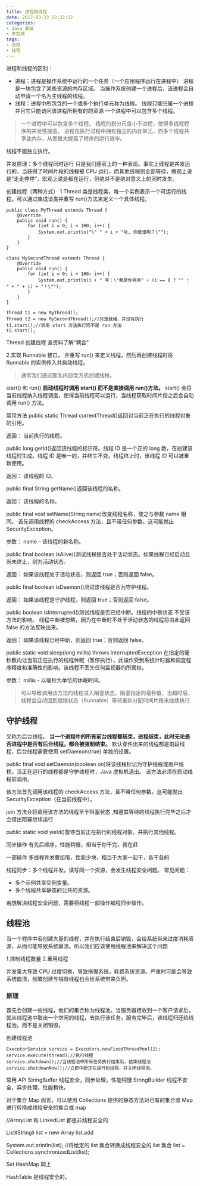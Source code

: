 ```yaml
---
title: 进程和线程
date: 2017-03-23 22:22:22
categories: 
- Java 基础
- 未完成
tags: 
- 进程
- 线程
---
```


进程和线程的区别：
- 进程：进程是操作系统中运行的一个任务（一个应用程序运行在进程中）
进程是一块包含了某些资源的内存区域。
当操作系统创建一个进程后，该进程会自动申请一个名为主线程的线程。
- 线程：进程中所包含的一个或多个执行单元称为线程。
线程只能归属一个进程并且它只能访问该进程所拥有的的资源
一个进程中可以包含多个线程。
>一个进程中可以包含多个线程。
>线程的划分尺度小于进程，使得多线程程序的并发性提高。
>进程在执行过程中拥有独立的内存单元，而多个线程共享此内存，从而极大提高了程序的运行效率。

<!--more-->

线程不能独立执行。

并发原理：多个线程同时运行 只是我们感官上的一种表现。事实上线程是并发运行的，当获得了时间片段的线程被 CPU 运行，而其他线程则全部等待，微观上说是“走走停停”，宏观上说是都在运行，但绝对不是绝对意义上的同时发生。



创建线程（两种方式）
1.Thread 类是线程类，每一个实例表示一个可运行的线程。可以通过集成该类并重写 run()方法来定义一个具体线程。

	public class MyThread extends Thread {
		@Override
		public void run() {
			for (int i = 0; i < 100; i++) {
				System.out.println("\" " + i + "号, 你是谁啊？\"");
			}
		}
	}

	class MySecondThread extends Thread {
		@Override
		public void run() {
			for (int i = 0; i < 100; i++) {
				System.out.println(i + " 号：\"我是你爸爸" + (i == 0 ? "" : " + " + i) + "！\"");
			}
		}
	}

	Thread t1 = new MyThread();
	Thread t2 = new MySecondThread();//只是就绪，并没有执行
	t1.start();//调用 start 方法执行而不是 run 方法
	t2.start();

Thread 创建线程
查资料了解“耦合”


2.实现 Runnable 接口， 并重写 run() 来定义线程，然后再创建线程时将 Runnable 的实例传入并启动线程。





>通常我们通过匿名内部类方式创建线程。


start() 和 run() 
**启动线程时调用 start() 而不是直接调用 run()方法。**
start() 会将当前线程纳入线程调度，使得当前线程可以运行，当线程获取时间片段之后会自动调用 run() 方法。


常用方法
public static Thread currentThread()返回对当前正在执行的线程对象的引用。 

返回：
当前执行的线程。


public long getId()返回该线程的标识符。线程 ID 是一个正的 long 数，在创建该线程时生成。线程 ID 是唯一的，并终生不变。线程终止时，该线程 ID 可以被重新使用。 

返回：
该线程的 ID。


public final String getName()返回该线程的名称。 

返回：
该线程的名称。


public final void setName(String name)改变线程名称，使之与参数 name 相同。 
首先调用线程的 checkAccess 方法，且不带任何参数。这可能抛出 SecurityException。 


参数：
name - 该线程的新名称。 


public final boolean isAlive()测试线程是否处于活动状态。如果线程已经启动且尚未终止，则为活动状态。 

返回：
如果该线程处于活动状态，则返回 true；否则返回 false。


public final boolean isDaemon()测试该线程是否为守护线程。 

返回：
如果该线程是守护线程，则返回 true；否则返回 false。


public boolean isInterrupted()测试线程是否已经中断。线程的中断状态 不受该方法的影响。 
线程中断被忽略，因为在中断时不处于活动状态的线程将由此返回 false 的方法反映出来。 


返回：
如果该线程已经中断，则返回 true；否则返回 false。


public static void sleep(long millis)
                  throws InterruptedException 在指定的毫秒数内让当前正在执行的线程休眠（暂停执行），此操作受到系统计时器和调度程序精度和准确性的影响。该线程不丢失任何监视器的所属权。

参数：
millis - 以毫秒为单位的休眠时间。 
>可以导致调用该方法的线程进入阻塞状态，阻塞指定的毫秒值，当超时后，线程会自动回到就绪状态（Runnable）等待重新分配时间片段来继续执行


## 守护线程 ##
又称为后台线程。
**当一个进程中的所有前台线程都结束，进程结束，此时无论是否进程中是否有后台线程，都会被强制结束。**
默认穿件出来的线程都是前段线程，后台线程需要使用 setDaemon(true) 单独的设置。

public final void setDaemon(boolean on)将该线程标记为守护线程或用户线程。当正在运行的线程都是守护线程时，Java 虚拟机退出。 
该方法必须在启动线程前调用。 

该方法首先调用该线程的 checkAccess 方法，且不带任何参数。这可能抛出 SecurityException（在当前线程中）。 



join
方法会将调用该方法的线程至于阻塞状态 ,知道其等待的线程执行完毕之后才会借出阻塞继续运行


public static void yield()暂停当前正在执行的线程对象，并执行其他线程。 

同步操作
有先后顺序，性能稍慢，相当于你干完，我在赶

一部操作
多线程并发曹组哦，性能少块，相当于大家一起干，各干各的


线程同步：多个线程并发，读写同一个资源，会发生线程安全问题。
常见问题：
- 多个示例共享实例变量。
- 多个线程共享静态的公共的资源。

若想解决线程安全问题，需要将线程一部操作编程同步操作。



## 线程池 ##
当一个程序中若创建大量的线程，并在执行结束后销毁，会给系统带来过度消耗资源，从而可能导致系统崩溃。所以我们应该使用线程池来解决这个问题

1.控制线程数量
2.重用线程

并发量大导致 CPU 过度切换，导致拖慢系统，耗费系统资源。严重时可能会导致系统崩溃，频繁创建与销毁线程也会给系统带来负担。

### 原理
首先会创建一些线程，他们的集合称为线程池。当服务器接收到一个客户请求后，就从线程池中取出一个空闲的线程，去执行该任务，服务完毕后，该线程归还给线程池，而不是关闭销毁。

创建线程池

	ExecutorService service = Executors.newFixedThreadPool(2); 
	service.execute(thread);//执行线程
	service.shutdown();//当线程池中所有任务执行结束后，结束线程池
	service.shutdownNow();//立即中断正在运行的线程，并关闭线程池。


常用 API
StringBuffer 线程安全，同步处理，性能稍慢
StringBuilder 线程不安全，异步处理，性能稍快。

对于集合 Map 而言，可以使用 Collections 提供的静态方法对已有的集合或 Map 进行转换成线程安全的集合或 map


//ArrayList 和 LinkedList 都是非线程安全的

List《String》 list = new Array
list.add


System.out.println(list);
//将给定的 list 集合转换成线程安全的 list 集合
list = Collections.synchronizedList(list);


Set HashMap 同上


HashTable 是线程安全的。
